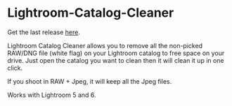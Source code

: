 # Lightroom-Catalog-Cleaner

Get the last release [here](https://github.com/MaximeChaillou/Lightroom-Catalog-Cleaner/releases/download/0.2/Lightroom.Catalog.Cleaner.0.2.zip).

Lightroom Catalog Cleaner allows you to remove all the non-picked RAW/DNG file (white flag) on your Lightroom catalog to free space on your drive.
Just open the catalog you want to clean then it will clean it up in one click.

If you shoot in RAW + Jpeg, it will keep all the Jpeg files.

Works with Lightroom 5 and 6.
